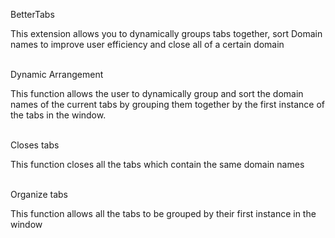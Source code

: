 BetterTabs
<p> 
This extension allows you to dynamically groups tabs together, sort Domain names to improve user efficiency and close all of a certain domain
</p>
<br>
Dynamic Arrangement
   <p>
    This function allows the user to dynamically group and sort the domain names of the current tabs by grouping them together by the first instance of the tabs in the window.
   </p>
   <br>
Closes tabs
  <p>
    This function closes all the tabs which contain the same domain names    
  </p>
  <br>
Organize tabs
<p>
This function allows all the tabs to be grouped by their first instance in the window
</p>

